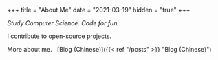 +++
title = "About Me"
date = "2021-03-19"
hidden = "true"
+++

*Study Computer Science. Code for fun.*

I contribute to open-source projects. &nbsp;

More about me. &nbsp;
[Blog (Chinese)]({{< ref "/posts" >}} "Blog (Chinese)") &nbsp;
